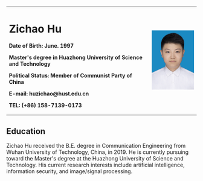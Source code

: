 
<table border="0">
  <tr>
    <td width="75%">
      <h1>Zichao Hu</h1>
      <p><b>Date of Birth: June. 1997</b></p>
      <p><b>Master's degree in Huazhong University of Science and Technology</b></p>
      <p><b>Political Status: Member of Communist Party of China</b></p>
      <p><b>E-mail: huzichao@hust.edu.cn</b></p>
      <p><b>TEL: (+86) 158-7139-0173</b></p>
    </td>
    <td width="25%">
      <img src="/me.JPG" width="100%">
    </td>
  </tr>
</table>

## Education
Zichao Hu received the B.E. degree in Communication Engineering from Wuhan University of Technology, China, in 2019. He is currently pursuing toward the Master's degree at the Huazhong University of Science and Technology. His current research interests include artificial intelligence, information security, and image/signal processing.
